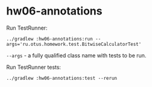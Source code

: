# hw06-annotations

Run TestRunner:
```shell
../gradlew :hw06-annotations:run --args='ru.otus.homework.test.BitwiseCalculatorTest'
```
`--args` - a fully qualified class name with tests to be run.

Run TestRunner tests:
```shell
../gradlew :hw06-annotations:test --rerun
```